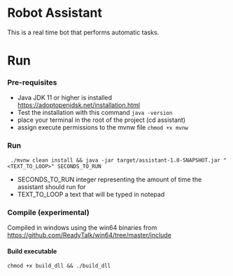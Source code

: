# Robot Assistant
This is a real time bot that performs automatic tasks.

# Run

### Pre-requisites
- Java JDK 11 or higher is installed https://adoptopenjdsk.net/installation.html
- Test the installation with this command ```java -version```
- place your terminal in the root of the project (cd assistant)
- assign execute permissions to the mvnw file ```chmod +x mvnw```

### Run
``` ./mvnw clean install && java -jar target/assistant-1.0-SNAPSHOT.jar "<TEXT_TO_LOOP>" SECONDS_TO_RUN```

* SECONDS_TO_RUN integer representing the amount of time the assistant should run for
* TEXT_TO_LOOP a text that will be typed in notepad

### Compile (experimental)
Compiled in windows using the win64 binaries from https://github.com/ReadyTalk/win64/tree/master/include
#### Build executable
```chmod +x build_dll && ./build_dll```
